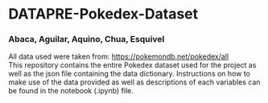 # DATAPRE-Pokedex-Dataset
### Abaca, Aguilar, Aquino, Chua, Esquivel
All data used were taken from: https://pokemondb.net/pokedex/all <br />
This repository contains the entire Pokedex dataset used for the project as well as the json file containing the data dictionary. Instructions on how to make use of the data provided as well as descriptions of each variables can be found in the notebook (.ipynb) file. 
